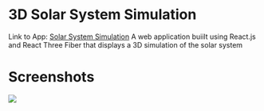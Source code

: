 # 3D Solar System Simulation
Link to App: [Solar System Simulation](https://3d-solar-system-simulation-1.netlify.app/)
A web application buiilt using React.js and React Three Fiber that displays a 3D simulation of the solar system

# Screenshots
<img src="./src/assets/space.gif"/>